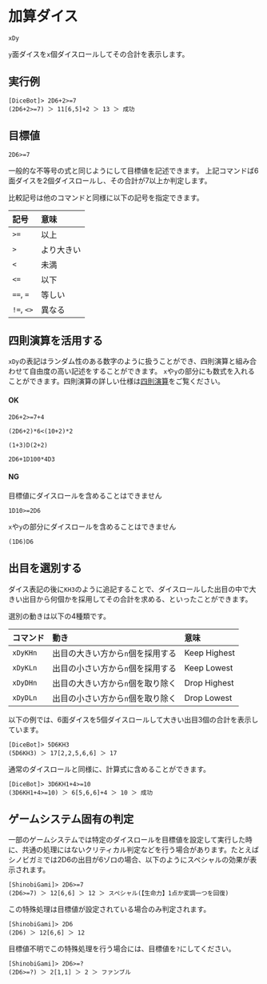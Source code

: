 # 加算ダイス

```
xDy
```

`y`面ダイスを`x`個ダイスロールしてその合計を表示します。

## 実行例

```
[DiceBot]> 2D6+2>=7
(2D6+2>=7) ＞ 11[6,5]+2 ＞ 13 ＞ 成功
```

## 目標値

```
2D6>=7
```

一般的な不等号の式と同じようにして目標値を記述できます。
上記コマンドば6面ダイスを2個ダイスロールし、その合計が7以上か判定します。

比較記号は他のコマンドと同様に以下の記号を指定できます。

| 記号 | 意味 |
| :----- | :----- |
| `>=` | 以上 |
| `>` | より大きい |
| `<` | 未満 |
| `<=` | 以下 |
| `==`, `=` | 等しい |
| `!=`, `<>` | 異なる |

## 四則演算を活用する

`xDy`の表記はランダム性のある数字のように扱うことができ、四則演算と組み合わせて自由度の高い記述をすることができます。
`x`や`y`の部分にも数式を入れることができます。四則演算の詳しい仕様は[四則演算](/arithmetic.md)をご覧ください。

#### OK
```
2D6+2>=7+4
```

```
(2D6+2)*6<(10+2)*2
```

```
(1+3)D(2+2)
```

```
2D6+1D100*4D3
```

#### NG

目標値にダイスロールを含めることはできません
```
1D10>=2D6
```

`x`や`y`の部分にダイスロールを含めることはできません
```
(1D6)D6
```

## 出目を選別する

ダイス表記の後に`KH3`のように追記することで、ダイスロールした出目の中で大きい出目から何個かを採用してその合計を求める、といったことができます。

選別の動きは以下の4種類です。

| コマンド | 動き | 意味 |
| :----- | :----- | :----- |
| `xDyKHn` | 出目の大きい方から`n`個を採用する | Keep Highest |
| `xDyKLn` | 出目の小さい方から`n`個を採用する | Keep Lowest |
| `xDyDHn` | 出目の大きい方から`n`個を取り除く | Drop Highest |
| `xDyDLn` | 出目の小さい方から`n`個を取り除く | Drop Lowest |

以下の例では、6面ダイスを5個ダイスロールして大きい出目3個の合計を表示しています。

```
[DiceBot]> 5D6KH3
(5D6KH3) ＞ 17[2,2,5,6,6] ＞ 17
```

通常のダイスロールと同様に、計算式に含めることができます。
```
[DiceBot]> 3D6KH1+4>=10
(3D6KH1+4>=10) ＞ 6[5,6,6]+4 ＞ 10 ＞ 成功
```

## ゲームシステム固有の判定

一部のゲームシステムでは特定のダイスロールを目標値を設定して実行した時に、共通の処理にはないクリティカル判定などを行う場合があります。たとえばシノビガミでは2D6の出目が6ゾロの場合、以下のようにスペシャルの効果が表示されます。

```
[ShinobiGami]> 2D6>=7
(2D6>=7) ＞ 12[6,6] ＞ 12 ＞ スペシャル(【生命力】1点か変調一つを回復)
```

この特殊処理は目標値が設定されている場合のみ判定されます。

```
[ShinobiGami]> 2D6
(2D6) ＞ 12[6,6] ＞ 12
```

目標値不明でこの特殊処理を行う場合には、目標値を`?`にしてください。

```
[ShinobiGami]> 2D6>=?
(2D6>=?) ＞ 2[1,1] ＞ 2 ＞ ファンブル
```